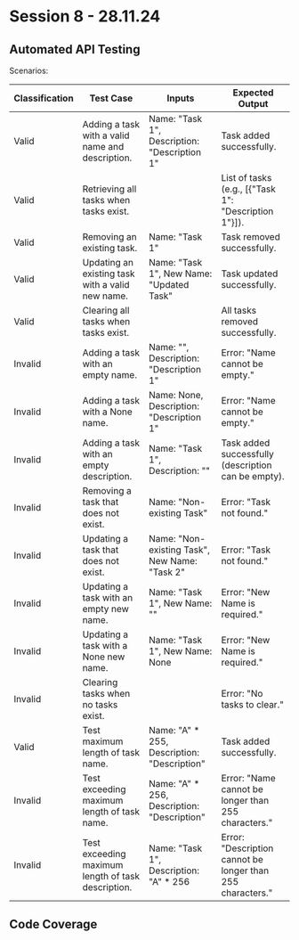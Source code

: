 # Session 8 - 28.11.24

## Automated API Testing

Scenarios:

| **Classification** | **Test Case**                                         | **Inputs**                                      | **Expected Output**                                      |
|--------------------|------------------------------------------------------|------------------------------------------------|---------------------------------------------------------|
| Valid              | Adding a task with a valid name and description.     | Name: "Task 1", Description: "Description 1" | Task added successfully.                                 |
| Valid              | Retrieving all tasks when tasks exist.               |                                                | List of tasks (e.g., [{"Task 1": "Description 1"}]).  |
| Valid              | Removing an existing task.                            | Name: "Task 1"                                | Task removed successfully.                               |
| Valid              | Updating an existing task with a valid new name.    | Name: "Task 1", New Name: "Updated Task"     | Task updated successfully.                               |
| Valid              | Clearing all tasks when tasks exist.                 |                                                | All tasks removed successfully.                          |
| Invalid            | Adding a task with an empty name.                    | Name: "", Description: "Description 1"       | Error: "Name cannot be empty."                          |
| Invalid            | Adding a task with a None name.                      | Name: None, Description: "Description 1"     | Error: "Name cannot be empty."                          |
| Invalid            | Adding a task with an empty description.             | Name: "Task 1", Description: ""               | Task added successfully (description can be empty).    |
| Invalid            | Removing a task that does not exist.                 | Name: "Non-existing Task"                     | Error: "Task not found."                                |
| Invalid            | Updating a task that does not exist.                 | Name: "Non-existing Task", New Name: "Task 2" | Error: "Task not found."                                |
| Invalid            | Updating a task with an empty new name.              | Name: "Task 1", New Name: ""                  | Error: "New Name is required."                          |
| Invalid            | Updating a task with a None new name.                | Name: "Task 1", New Name: None                | Error: "New Name is required."                          |
| Invalid            | Clearing tasks when no tasks exist.                  |                                                | Error: "No tasks to clear."                             |
| Valid              | Test maximum length of task name.                    | Name: "A" * 255, Description: "Description"  | Task added successfully.                                 |
| Invalid            | Test exceeding maximum length of task name.          | Name: "A" * 256, Description: "Description"  | Error: "Name cannot be longer than 255 characters."    |
| Invalid            | Test exceeding maximum length of task description.    | Name: "Task 1", Description: "A" * 256       | Error: "Description cannot be longer than 255 characters." |


## Code Coverage
